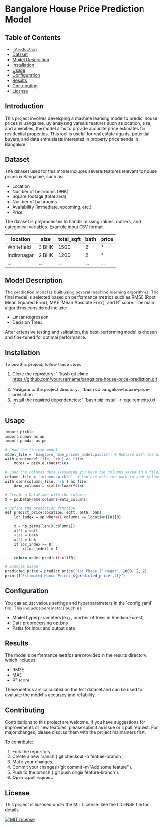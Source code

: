 # Bangalore House Price Prediction Model

## Table of Contents
- [Introduction](#introduction)
- [Dataset](#dataset)
- [Model Description](#model-description)
- [Installation](#installation)
- [Usage](#usage)
- [Configuration](#configuration)
- [Results](#results)
- [Contributing](#contributing)
- [License](#license)

## Introduction

This project involves developing a machine learning model to predict house prices in Bangalore. By analyzing various features such as location, size, and amenities, the model aims to provide accurate price estimates for residential properties. This tool is useful for real estate agents, potential buyers, and data enthusiasts interested in property price trends in Bangalore.

## Dataset

The dataset used for this model includes several features relevant to house prices in Bangalore, such as:
- Location
- Number of bedrooms (BHK)
- Square footage (total area)
- Number of bathrooms
- Availability (immediate, upcoming, etc.)
- Price

The dataset is preprocessed to handle missing values, outliers, and categorical variables.
Example input CSV format:

| location      | size  | total_sqft | bath | price |
|---------------|-------|------------|------|-------|
| Whitefield    | 3 BHK | 1500       | 2    | ?     |
| Indiranagar   | 2 BHK | 1200       | 2    | ?     |
| ...           | ...   | ...        | ...  | ...   |

## Model Description

The prediction model is built using several machine learning algorithms. The final model is selected based on performance metrics such as RMSE (Root Mean Squared Error), MAE (Mean Absolute Error), and R² score. The main algorithms considered include:
- Linear Regression
- Decision Trees

After extensive testing and validation, the best-performing model is chosen and fine-tuned for optimal performance.

## Installation

To use this project, follow these steps:

1. Clone the repository:
   \`\`\`bash
   git clone https://github.com/yourusername/bangalore-house-price-prediction.git
   \`\`\`
2. Navigate to the project directory:
   \`\`\`bash
   cd bangalore-house-price-prediction
   \`\`\`
3. Install the required dependencies:
   \`\`\`bash
   pip install -r requirements.txt
   \`\`\`

## Usage
```bash
import pickle
import numpy as np
import pandas as pd

# Load the trained model
model_file = 'banglore_home_prices_model.pickle'  # Replace with the path to your trained model file
with open(model_file, 'rb') as file:
    model = pickle.load(file)

# Load the columns data (assuming you have the columns saved in a file)
columns_file = 'columns.pickle'  # Replace with the path to your columns file
with open(columns_file, 'rb') as file:
    data_columns = pickle.load(file)

# Create a DataFrame with the columns
X = pd.DataFrame(columns=data_columns)

# Define the prediction function
def predict_price(location, sqft, bath, bhk):    
    loc_index = np.where(X.columns == location)[0][0]

    x = np.zeros(len(X.columns))
    x[0] = sqft
    x[1] = bath
    x[2] = bhk
    if loc_index >= 0:
        x[loc_index] = 1

    return model.predict([x])[0]

# Example usage
predicted_price = predict_price('1st Phase JP Nagar', 1000, 2, 2)
print(f"Estimated House Price: ${predicted_price:.2f}")
```


## Configuration

You can adjust various settings and hyperparameters in the \`config.yaml\` file. This includes parameters such as:
- Model hyperparameters (e.g., number of trees in Random Forest)
- Data preprocessing options
- Paths for input and output data

## Results

The model's performance metrics are provided in the results directory, which includes:
- RMSE
- MAE
- R² score

These metrics are calculated on the test dataset and can be used to evaluate the model's accuracy and reliability.

## Contributing

Contributions to this project are welcome. If you have suggestions for improvements or new features, please submit an issue or a pull request. For major changes, please discuss them with the project maintainers first.

To contribute:

1. Fork the repository.
2. Create a new branch (\`git checkout -b feature-branch\`).
3. Make your changes.
4. Commit your changes (\`git commit -m 'Add some feature'\`).
5. Push to the branch (\`git push origin feature-branch\`).
6. Open a pull request.

## License

This project is licensed under the MIT License. See the LICENSE file for details.

[![MIT License](https://img.shields.io/badge/License-MIT-green.svg)](https://choosealicense.com/licenses/mit/)


